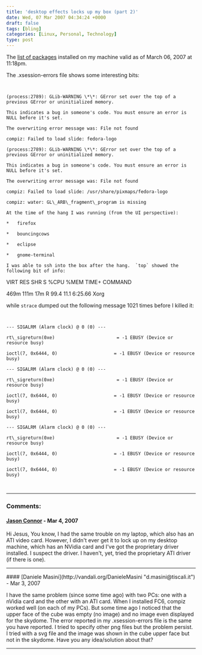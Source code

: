 ```yaml
---
title: 'desktop effects locks up my box (part 2)'
date: Wed, 07 Mar 2007 04:34:24 +0000
draft: false
tags: [bling]
categories: [Linux, Personal, Technology]
type: post
---
```


The [list of packages](http://zeusville.wordpress.com/packages-20070306/) installed on my machine valid as of March 06, 2007 at 11:18pm.

The .xsession-errors file shows some interesting bits:

```


(process:2789): GLib-WARNING \*\*: GError set over the top of a previous GError or uninitialized memory.

This indicates a bug in someone's code. You must ensure an error is NULL before it's set.

The overwriting error message was: File not found

compiz: Failed to load slide: fedora-logo

(process:2789): GLib-WARNING \*\*: GError set over the top of a previous GError or uninitialized memory.

This indicates a bug in someone's code. You must ensure an error is NULL before it's set.

The overwriting error message was: File not found

compiz: Failed to load slide: /usr/share/pixmaps/fedora-logo

compiz: water: GL\_ARB\_fragment\_program is missing

At the time of the hang I was running (from the UI perspective):

*   firefox

*   bouncingcows

*   eclipse

*   gnome-terminal

I was able to ssh into the box after the hang.  `top` showed the following bit of info:

```


VIRT  RES  SHR S %CPU %MEM    TIME+  COMMAND

469m  111m 17m R 99.4 11.1   6:25.66 Xorg

while `strace` dumped out the following message 1021 times before I killed it:

```


--- SIGALRM (Alarm clock) @ 0 (0) ---

rt\_sigreturn(0xe)                       = -1 EBUSY (Device or resource busy)

ioctl(7, 0x6444, 0)                     = -1 EBUSY (Device or resource busy)

--- SIGALRM (Alarm clock) @ 0 (0) ---

rt\_sigreturn(0xe)                       = -1 EBUSY (Device or resource busy)

ioctl(7, 0x6444, 0)                     = -1 EBUSY (Device or resource busy)

ioctl(7, 0x6444, 0)                     = -1 EBUSY (Device or resource busy)

--- SIGALRM (Alarm clock) @ 0 (0) ---

rt\_sigreturn(0xe)                       = -1 EBUSY (Device or resource busy)

ioctl(7, 0x6444, 0)                     = -1 EBUSY (Device or resource busy)

ioctl(7, 0x6444, 0)                     = -1 EBUSY (Device or resource busy)


```
```
```
---
### Comments:
#### [Jason Connor](http://glutt.com "jlc@glutt.com") - <time datetime="2007-03-08 14:02:09">Mar 4, 2007</time>

Hi Jesus, You know, I had the same trouble on my laptop, which also has an ATI video card. However, I didn't ever get it to lock up on my desktop machine, which has an NVidia card and I've got the proprietary driver installed. I suspect the driver. I haven't, yet, tried the proprietary ATI driver (if there is one).
<hr />
#### [Daniele Masini](http://vandali.org/DanieleMasini "d.masini@tiscali.it") - <time datetime="2007-03-14 05:28:13">Mar 3, 2007</time>

I have the same problem (since some time ago) with two PCs: one with a nVidia card and the other with an ATI card. When I installed FC6, compiz worked well (on each of my PCs). But some time ago I noticed that the upper face of the cube was empty (no image) and no image even displayed for the skydome. The error reported in my .xsession-errors file is the same you have reported. I tried to specify other png files but the problem persist. I tried with a svg file and the image was shown in the cube upper face but not in the skydome. Have you any idea/solution about that?
<hr />

